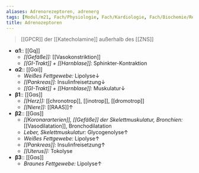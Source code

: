 ```yaml
---
aliases: Adrenorezeptoren, adrenerg
tags: [Modul/m21, Fach/Physiologie, Fach/Kardiologie, Fach/Biochemie/Rezeptor]
title: Adrenozeptoren
---
```

> [[GPCR]] der [[Katecholamine]] außerhalb des [[ZNS]]
- **α1**:: [[Gq]]
	- *[[Gefäße]]:* [[Vasokonstriktion]]
	- *[[GI-Trakt]] + [[Harnblase]]:* Sphinkter-Kontraktion
- **α2**:: [[Gαi]]
	- *Weißes Fettgewebe:* Lipolyse↓
	- *[[Pankreas]]:* Insulinfreisetzung↓
	- *[[GI-Trakt]] + [[Harnblase]]:* Muskulatur↓
- **β1**:: [[Gαs]]
	- *[[Herz]]:* [[chronotrop]], [[inotrop]], [[dromotrop]]
	- *[[Niere]]:* [[RAAS]]↑
- **β2**:: [[Gαs]]
	- *[[Koronararterien]], [[Gefäße]] der Skelettmuskulatur, Bronchien:* [[Vasodilatation]], Bronchodilatation
	- *Leber, Skelettmuskulatur:* Glycogenolyse↑
	- *Weißes Fettgewebe:* Lipolyse↑ 
	- *[[Pankreas]]:* Insulinfreisetzung↑ 
	- *[[Uterus]]:* Tokolyse
- **β3**:: [[Gαs]]
	- *Braunes Fettgewebe:* Lipolyse↑ 